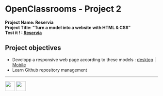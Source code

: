 # OpenClassrooms - Project 2
**Project Name: Reservia**  
**Project Title: "Turn a model into a website with HTML & CSS"**  
**Test it ! : [Reservia](https://rmimekaa.github.io/RemiRoeland_2_30-04-2021/)**

## Project objectives
 - Developp a responsive web page according to these models : [desktop](https://github.com/RmiMekaa/RemiRoeland_2_30-04-2021/blob/master/Ressources/Desktop%20-%201.png) | [Mobile](https://github.com/RmiMekaa/RemiRoeland_2_30-04-2021/blob/master/Ressources/iPhone%208%20-%201.png)
 - Learn Github repository management

 -----

 <p float="left">
  <img src="https://cdn.jsdelivr.net/gh/devicons/devicon/icons/html5/html5-original.svg" width="32px" />
  <img src="https://cdn.jsdelivr.net/gh/devicons/devicon/icons/css3/css3-original.svg" width="32px" />       
 </p>